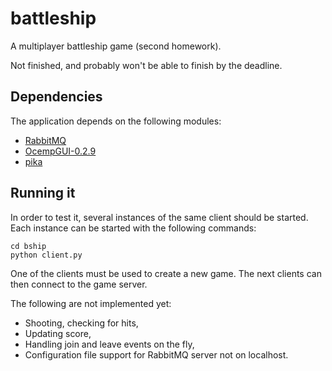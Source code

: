 # battleship
A multiplayer battleship game (second homework).

Not finished, and probably won't be able to finish by the deadline.

## Dependencies
The application depends on the following modules:
* [RabbitMQ](https://www.rabbitmq.com/)
* [OcempGUI-0.2.9](https://sourceforge.net/projects/ocemp/)
* [pika](https://github.com/pika/pika)

## Running it
In order to test it, several instances of the same client should be started. Each instance can be started with the following commands:

    cd bship
    python client.py

One of the clients must be used to create a new game. The next clients can then connect to the game server.

The following are not implemented yet:
* Shooting, checking for hits, 
* Updating score,
* Handling join and leave events on the fly,
* Configuration file support for RabbitMQ server not on localhost.
